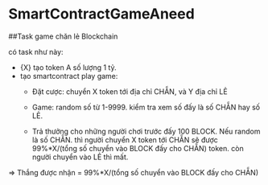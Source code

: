 # SmartContractGameAneed

##Task game chăn lẻ Blockchain

có task như này: 
* {X} tạo token A số lượng 1 tỷ.
* tạo smartcontract play game:
    - Đặt cược: chuyển X token tới địa chỉ CHẴN, và Y địa chỉ LẺ

    - Game: random số từ 1-9999. kiểm tra xem số đấy là số CHẴN hay số LẺ.

    - Trả thưởng cho những người chơi trước đấy 100 BLOCK. Nếu random là số CHẴN. thì người chuyển X token tới CHẴN sẽ được 99%*X/(tổng số chuyển vào BLOCK đấy cho CHẴN) token. còn người chuyển vào LẺ thì mất.

=> Thắng được nhận = 99%*X/(tổng số chuyển vào BLOCK đấy cho CHẴN) 
